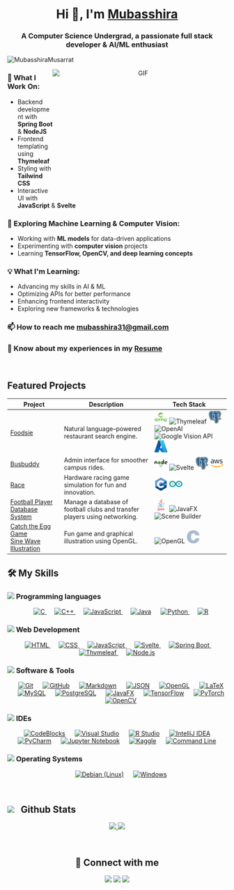 <h1 align="center">Hi 👋, I'm <a href="https://github.com/MubasshiraMusarrat" target="blank">
Mubasshira</a></h1>
<h3 align="center">A Computer Science Undergrad, a passionate full stack developer & AI/ML enthusiast</h3>

<p align="left"> <img src="https://komarev.com/ghpvc/?username=MubasshiraMusarrat&label=Profile%20views&color=0e75b6&style=flat" alt="MubasshiraMusarrat" /> </p>

<a target="_blank" align="center">
  <img align="right" top="500" height="300" width="400" alt="GIF" src="https://media.giphy.com/media/SWoSkN6DxTszqIKEqv/giphy.gif">
</a>

### 🚀 What I Work On:
- Backend development with **Spring Boot** & **NodeJS**
- Frontend templating using **Thymeleaf**
- Styling with **Tailwind CSS**
- Interactive UI with **JavaScript** & **Svelte**

### 🤖 Exploring Machine Learning & Computer Vision:
- Working with **ML models** for data-driven applications  
- Experimenting with **computer vision** projects  
- Learning **TensorFlow, OpenCV, and deep learning concepts**

### 💡 What I'm Learning:
-  Advancing my skills in AI & ML
- Optimizing APIs for better performance  
- Enhancing frontend interactivity
- Exploring new frameworks & technologies
  
### 📫 How to reach me **mubasshira31@gmail.com**

### 📄 Know about my experiences in my [Resume](https://github.com/user-attachments/files/19215070/Mubasshira_Musarrat_CV.pdf)
<br/>

## Featured Projects

| **Project** | **Description** | **Tech Stack** |
| ----------- | --------------- | -------------- |
| [Foodsie](https://youtu.be/G46kLlevq7s?si=kORvGAcu2on4ngsY) | Natural language–powered restaurant search engine. | <img src="https://raw.githubusercontent.com/devicons/devicon/master/icons/spring/spring-original-wordmark.svg" width="30" alt="Spring Boot"/> <img src="https://svgicons.com/api/ogimage/?id=112084&n=thymeleaf-icon" width="30" alt="Thymeleaf"/> <img src="https://raw.githubusercontent.com/devicons/devicon/master/icons/postgresql/postgresql-original.svg" width="30" alt="PostgreSQL"/> <img src="https://www.svgrepo.com/show/306500/openai.svg" width="30" alt="OpenAI"/> <img src="https://community.appinventor.mit.edu/uploads/default/2ad031bc25a55c4d3f55ff5ead8b2de63cdf28bf" width="30" alt="Google Vision API"/> <img src="https://raw.githubusercontent.com/devicons/devicon/master/icons/azure/azure-original.svg" width="30" alt="Azure"/> |
| [Busbuddy](https://github.com/MubasshiraMusarrat/CSE-408-BusBuddy_Admin_End) | Admin interface for smoother campus rides. | <img src="https://raw.githubusercontent.com/devicons/devicon/master/icons/nodejs/nodejs-original-wordmark.svg" width="30" alt="Node.js"/> <img src="https://upload.wikimedia.org/wikipedia/commons/1/1b/Svelte_Logo.svg" width="30" alt="Svelte"/> <img src="https://raw.githubusercontent.com/devicons/devicon/master/icons/postgresql/postgresql-original.svg" width="30" alt="PostgreSQL"/> <img src="https://raw.githubusercontent.com/devicons/devicon/master/icons/amazonwebservices/amazonwebservices-original-wordmark.svg" width="30" alt="AWS"/> |
| [Race](https://github.com/MubasshiraMusarrat/CSE-316-Microprocessors_Microcontrollers_and_Embedded_Systems_Sessional) | Hardware racing game simulation for fun and innovation. | <img src="https://raw.githubusercontent.com/devicons/devicon/master/icons/cplusplus/cplusplus-original.svg" width="30" alt="C++"/> <img src="https://raw.githubusercontent.com/devicons/devicon/master/icons/arduino/arduino-original.svg" width="30" alt="Arduino"/> |
| [Football Player Database System](https://github.com/MubasshiraMusarrat/CSE-108-Football_Player_Database_System) | Manage a database of football clubs and transfer players using networking. | <img src="https://raw.githubusercontent.com/devicons/devicon/master/icons/java/java-original-wordmark.svg" width="30" alt="Java"/> <img src="https://matruskan.wordpress.com/wp-content/uploads/2013/08/javafx_logo_color_1r.jpg" width="30" alt="JavaFX"/> <img src="https://gluonhq.com/wp-content/uploads/2015/02/SceneBuilderLogo.png" width="30" alt="Scene Builder"/> |
| [Catch the Egg Game](https://github.com/MubasshiraMusarrat/CSE-102-Catch_The_Egg_Game-Igraphics_Project) <br> [Sine Wave Illustration](https://github.com/MubasshiraMusarrat/CSE-102-Igraphics_Project) | Fun game and graphical illustration using OpenGL. | <img src="https://cdn.freebiesupply.com/logos/large/2x/opengl-logo-png-transparent.png" width="30" alt="OpenGL"/> <img src="https://raw.githubusercontent.com/devicons/devicon/master/icons/c/c-original.svg" width="30" alt="C"/> |


## 🛠️ My Skills

### <picture> <img src = "https://github.com/7oSkaaa/7oSkaaa/blob/main/Images/Programming_Languages.gif?raw=true" width = 50px>  </picture> Programming languages

<p align="center"> 
  &emsp; 
  <a href="https://www.cprogramming.com/" target="_blank"> 
    <img alt="C" src="https://img.shields.io/badge/C%20-%232370ED.svg?style=plastic&logo=c&logoColor=white">
  </a> 
  &emsp;
  <a href="https://www.w3schools.com/cpp/" target="_blank"> 
    <img alt="C++" src="https://img.shields.io/badge/C++%20-%2300599C.svg?style=plastic&logo=c%2B%2B&logoColor=white">
  </a> 
  &emsp;
  <a href="https://developer.mozilla.org/en-US/docs/Web/JavaScript" target="_blank"> 
     <img alt="JavaScript" src="https://img.shields.io/badge/JavaScript%20-%23F7DF1E.svg?style=plastic&logo=javascript&logoColor=black">
   </a>
  &emsp;
  <a href="#"><img alt="Java" src="https://img.shields.io/badge/Java-ED8B00?style=plastic&logo=openjdk&logoColor=white"></a>
  &emsp;
   <a href="https://www.python.org" target="_blank">
    <img alt="Python" src="https://img.shields.io/badge/Python%20-%2314354C.svg?style=plastic&logo=python&logoColor=white">
  </a>
  &emsp;
  <a href="https://www.r-project.org/" target="_blank">
    <img alt="R" src="https://img.shields.io/badge/R-%23276DC3.svg?style=plastic&logo=r&logoColor=white">
  </a>
</p>

### <picture> <img src="https://github.com/7oSkaaa/7oSkaaa/blob/main/Images/Front_End.gif?raw=true" width="50px"> </picture> Web Development
<p align="center"> 
  &emsp; 
  <a href="https://www.w3.org/html/" target="_blank"> 
    <img alt="HTML" src="https://img.shields.io/badge/HTML5-%23E34F26.svg?style=plastic&logo=html5&logoColor=white">
  </a>   
  &emsp;
  <a href="https://www.w3schools.com/css/" target="_blank">
    <img alt="CSS" src="https://img.shields.io/badge/CSS-%231572B6.svg?style=plastic&logo=css3&logoColor=white">
  </a> 
  &emsp;
  <a href="https://developer.mozilla.org/en-US/docs/Web/JavaScript" target="_blank"> 
    <img alt="JavaScript" src="https://img.shields.io/badge/JavaScript-%23F7DF1E.svg?style=plastic&logo=javascript&logoColor=black">
  </a>
  &emsp;
  <a href="https://svelte.dev/" target="_blank">
    <img alt="Svelte" src="https://img.shields.io/badge/Svelte-%23FF3E00.svg?style=plastic&logo=svelte&logoColor=white">
  </a>
  &emsp;
  <a href="https://spring.io/projects/spring-boot" target="_blank">
    <img alt="Spring Boot" src="https://img.shields.io/badge/Spring%20Boot-%236DB33F.svg?style=plastic&logo=springboot&logoColor=white">
  </a>
  &emsp;
  <a href="https://www.thymeleaf.org/" target="_blank">
    <img alt="Thymeleaf" src="https://img.shields.io/badge/Thymeleaf-%23005F0F.svg?style=plastic&logo=thymeleaf&logoColor=white">
  </a>
  &emsp;
  <a href="https://nodejs.org/" target="_blank">
    <img alt="Node.js" src="https://img.shields.io/badge/Node.js-%23339933.svg?style=plastic&logo=node.js&logoColor=white">
  </a>
</p>

 ### <picture> <img src = "https://github.com/7oSkaaa/7oSkaaa/blob/main/Images/Software_Tools.gif?raw=true" width = 50px>  </picture> Software & Tools
 
<p align="center">
  &emsp;
    <a href="#"><img alt="Git" src="https://img.shields.io/badge/Git-%23F05033.svg?style=plastic&logo=git&logoColor=white"></a>
  &emsp;
    <a href="#"><img alt="GitHub" src="https://img.shields.io/badge/GitHub-%23181717.svg?style=plastic&logo=github&logoColor=white"></a>
  &emsp;
    <a href="#"><img alt="Markdown" src="https://img.shields.io/badge/Markdown-000000?style=plastic&logo=markdown&logoColor=white"></a>
  &emsp;
    <a href="#"><img alt="JSON" src="https://img.shields.io/badge/JSON-%23000000.svg?style=plastic&logo=json&logoColor=white"></a>
  &emsp;
    <a href="#"><img alt="OpenGL" src="https://img.shields.io/badge/OpenGL-%235586A4.svg?style=plastic&logo=opengl&logoColor=white"></a>
  &emsp;
    <a href="#"><img alt="LaTeX" src="https://img.shields.io/badge/LaTeX-%23008080.svg?&style=plastic&logo=latex&logoColor=white" /></a>
  &emsp;
    <a href="#"><img alt="MySQL" src="https://img.shields.io/badge/MySQL-%234479A1.svg?&style=plastic&logo=mysql&logoColor=white"/></a>
  &emsp;
    <a href="#"><img alt="PostgreSQL" src="https://img.shields.io/badge/PostgreSQL-%234169E1.svg?&style=plastic&logo=postgresql&logoColor=white"/></a>
  &emsp;
    <a href="#"><img alt="JavaFX" src="https://img.shields.io/badge/JavaFX-3874BA?style=plastic&logo=openjfx&logoColor=white"></a>
  &emsp;
    <a href="#"><img alt="TensorFlow" src="https://img.shields.io/badge/TensorFlow-%23FF6F00.svg?style=plastic&logo=tensorflow&logoColor=white"/></a>
  &emsp;
    <a href="#"><img alt="PyTorch" src="https://img.shields.io/badge/PyTorch-%23EE4C2C.svg?style=plastic&logo=pytorch&logoColor=white"/></a>
  &emsp;
    <a href="#"><img alt="OpenCV" src="https://img.shields.io/badge/OpenCV-%235C3EE8.svg?style=plastic&logo=opencv&logoColor=white"/></a>
</p>


 ### <picture> <img src = "https://github.com/7oSkaaa/7oSkaaa/blob/main/Images/IDEs.gif?raw=true" width = 50px>  </picture> IDEs
 
<p align="center">
  &emsp;
    <a href="#"><img alt="CodeBlocks" src="https://img.shields.io/badge/Code::Blocks-%23007ACC.svg?style=plastic&logo=codeblocks&logoColor=white"></a>
  &emsp;
    <a href="#"><img alt="Visual Studio" src="https://img.shields.io/badge/Visual%20Studio%20Code-007ACC?style=plastic&logo=visual-studio-code&logoColor=white"></a>
  &emsp;
   <a href="#"><img alt="R Studio" src="https://img.shields.io/badge/RStudio-75AADB?style=plastic&logo=rstudio&logoColor=white"></a>
  &emsp;
    <a href="#"><img alt="IntelliJ IDEA" src="https://img.shields.io/badge/IntelliJ%20IDEA-%23000000.svg?style=plastic&logo=intellij-idea&logoColor=white"></a>
  &emsp;
    <a href="#"><img alt="PyCharm" src="https://img.shields.io/badge/PyCharm-%23000000.svg?style=plastic&logo=pycharm&logoColor=white"></a>
  &emsp;
    <a href="#"><img alt="Jupyter Notebook" src="https://img.shields.io/badge/Jupyter%20Notebook-%23F37626.svg?style=plastic&logo=jupyter&logoColor=white"></a>
  &emsp;
    <a href="#"><img alt="Kaggle" src="https://img.shields.io/badge/Kaggle-%23009BDE.svg?style=plastic&logo=kaggle&logoColor=white"></a>
  &emsp;
    <a href="#"><img alt="Command Line" src="https://img.shields.io/badge/Command%20Line-%23000000.svg?style=plastic&logo=gnu-bash&logoColor=white"></a>
</p>


 ### <picture> <img src = "https://github.com/7oSkaaa/7oSkaaa/blob/main/Images/OS.gif?raw=true" width = 50px>  </picture> Operating Systems
 
<p align="center">
  &emsp;
    <a href="#"><img alt="Debian (Linux)" src="https://img.shields.io/badge/Debian-A81D33?style=plastic&logo=debian&logoColor=white"></a>
  &emsp;
    <a href="#"><img alt="Windows" src="https://img.shields.io/badge/Windows-0078D6?style=plastic&logo=windows&logoColor=white"></a>
</p>

<br> 

## <picture > <img src = "https://github.com/7oSkaaa/7oSkaaa/blob/main/Images/Statistics.gif?raw=true" width = 50px style="margin-right: 10px;"> </picture> Github Stats

<p align="center">
  <a href="https://github.com/MubasshiraMusarrat">
    <img height="180em" src="https://github-readme-stats.vercel.app/api?username=MubasshiraMusarrat&show_icons=true&theme=algolia&include_all_commits=true&count_private=true"/>
    <img height="180em" src="https://github-readme-stats.vercel.app/api/top-langs/?username=MubasshiraMusarrat&layout=compact&langs_count=8&theme=algolia"/>
  </a>
</p>

<br>

<h2 align="center" >🤝 Connect with me </h2>

<p align="center">
  <a href="mailto:mubasshira31@gmail.com"><img src="https://img.shields.io/badge/-mubasshira31@gmail.com-D14836?style=flat&logo=Gmail&logoColor=white"/></a>
<!--   <a href="https://www.linkedin.com/in/mubasshira-musarrat-433552219"><img src="https://img.shields.io/badge/-Mubasshira%20Musarrat-0077B5?style=flat&logo=Linkedin&logoColor=white"/></a> -->
  <a href="https://www.instagram.com/mubasshira_musarrat/"><img src="https://img.shields.io/badge/-@mubasshira_musarrat-E4405F?style=flat&logo=Instagram&logoColor=white"/></a>
  <a href="https://www.facebook.com/mubasshira.musarrat/"><img src="https://img.shields.io/badge/-@MubasshiraMusarrat-1877F2?style=flat&logo=Facebook&logoColor=white"/></a>
</p>

<br>
